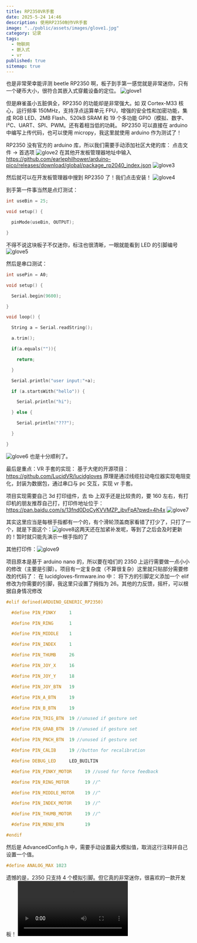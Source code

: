 ```yaml
---
title: RP2350VR手套
date: 2025-5-24 14:46
description: 使用RP2350制作VR手套
image: "../public/assets/images/glove1.jpg"
category: 记录
tags:
  - 物联网
  - 嵌入式
  - vr
published: true
sitemap: true
---
```


也是非常荣幸能评测 beetle RP2350 啊，板子到手第一感觉就是非常迷你，只有一个硬币大小，很符合其嵌入式穿戴设备的定位。
![glove1](../public/assets/images/glove1.jpg)

但是麻雀虽小五脏俱全，RP2350 的功能却是非常强大。如 双 Cortex-M33 核心，运行频率 150MHz，支持浮点运算单元 FPU，增强的安全性和加密功能，集成 RGB LED、2MB Flash、520kB SRAM 和 19 个多功能 GPIO（模拟、数字、I²C、UART、SPI、PWM。还有着相当低的功耗。
RP2350 可以直接在 arduino 中编写上传代码，也可以使用 micropy，我这里就使用 arduino 作为测试了！

RP2350 没有官方的 arduino 库，所以我们需要手动添加社区大佬的库：
点击文件 → 首选项
![glove2](../public/assets/images/glove2.jpg)
在其他开发板管理器地址中输入<https://github.com/earlephilhower/arduino-pico/releases/download/global/package_rp2040_index.json>
![glove3](../public/assets/images/glove3.jpg)

然后就可以在开发板管理器中搜到 RP2350 了！我们点击安装！
![glove4](../public/assets/images/glove4.png)

到手第一件事当然是点灯测试：

```ino
int useBin = 25;

void setup() {

  pinMode(useBin, OUTPUT);

}

```

不得不说这块板子不仅迷你，标注也很清晰，一眼就能看到 LED 的引脚编号
![glove5](../public/assets/images/glove5.jpg)

然后是串口测试：

```ino
int usePin = A0;

void setup() {

  Serial.begin(9600);

}

void loop() {

  String a = Serial.readString();

  a.trim();

  if(a.equals("")){

    return;

  }

  Serial.println("user input:"+a);

  if (a.startsWith("hello")) {

    Serial.println("hi");

  } else {

    Serial.println("???");

  }

}


```

![glove6](../public/assets/images/glove6.png)
也是十分顺利了。

最后是重点：VR 手套的实现：
基于大佬的开源项目：<https://github.com/LucidVR/lucidgloves>
原理是通过线缆拉动电位器实现电阻变化，封装为数据包，通过串口与 pc 交互，实现 vr 手套。

项目实现需要自己 3d 打印组件，去 tb 上双手还是比较贵的，要 160 左右，有打印机的朋友推荐自己打，打印件地址位于：<https://pan.baidu.com/s/13fnd0DoCyKVVMZP_ibvFpA?pwd=4h4x>
![glove7](../public/assets/images/glove7.jpg)

其实这里应当是每根手指都有一个的，有个滑轮顶盖商家看错了打少了，只打了一个，就是下面这个：![glove8](../public/assets/images/glove8.png)这两天还在加紧补发呢，等到了之后会及时更新的！暂时就只能先演示一根手指的了

其他打印件：![glove9](../public/assets/images/glove9.jpg)

项目原本是基于 arduino nano 的，所以要在咱们的 2350 上运行需要做一点小小的修改（主要是引脚）。项目有一定复杂度（不算很复杂）这里就只贴部分需要修改的代码了：
在 lucidgloves-firmware.ino 中：
将下方的引脚定义添加一个 elif 修改为你需要的引脚，我这里只设置了拇指为 26。其他的力反馈，摇杆，可以根据自身情况修改

```ino
#elif defined(ARDUINO_GENERIC_RP2350)

  #define PIN_PINKY     1

  #define PIN_RING      1

  #define PIN_MIDDLE    1

  #define PIN_INDEX     1

  #define PIN_THUMB     26

  #define PIN_JOY_X     16

  #define PIN_JOY_Y     18

  #define PIN_JOY_BTN   19

  #define PIN_A_BTN     19

  #define PIN_B_BTN     19

  #define PIN_TRIG_BTN  19 //unused if gesture set

  #define PIN_GRAB_BTN  19 //unused if gesture set

  #define PIN_PNCH_BTN  19 //unused if gesture set

  #define PIN_CALIB     19 //button for recalibration

  #define DEBUG_LED     LED_BUILTIN

  #define PIN_PINKY_MOTOR     19 //used for force feedback

  #define PIN_RING_MOTOR      19 //^

  #define PIN_MIDDLE_MOTOR    19 //^

  #define PIN_INDEX_MOTOR     19 //^

  #define PIN_THUMB_MOTOR     19 //^

  #define PIN_MENU_BTN        19

#endif
```

然后是 AdvancedConfig.h 中，需要手动设置最大模拟值，取消这行注释并自己设置一个值。

```ino
#define ANALOG_MAX 1023
```

遗憾的是，2350 只支持 4 个模拟引脚。但它真的非常迷你，很喜欢的一款开发板！
<video id="video" >
<source id="mp4" src="https://cf-obj-01.62987d3702b4b057c6cae44e429bbc1f.r2.cloudflarestorage.com/videosKgkoAz-gloves.mp4?X-Amz-Algorithm=AWS4-HMAC-SHA256&X-Amz-Content-Sha256=UNSIGNED-PAYLOAD&X-Amz-Credential=c5f4821b30bcb9b7a6eb4bc4d94f54b8%2F20250524%2Fauto%2Fs3%2Faws4_request&X-Amz-Date=20250524T063754Z&X-Amz-Expires=3600&X-Amz-Signature=e2082b91a02e7aac911e5cc46253296c53d3c4a68a91c18b7b17ef6310032f76&X-Amz-SignedHeaders=host&response-content-disposition=inline%3B%20filename%3D%22videosKgkoAz-gloves.mp4%22&response-content-type=video%2Fmp4&x-id=GetObject" type="video/mp4">
</videos>
